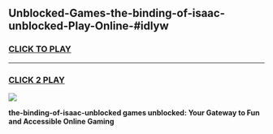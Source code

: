 
## Unblocked-Games-the-binding-of-isaac-unblocked-Play-Online-#idlyw
<h3>
<a href="https://premium.freeplayer.one?title=the-binding-of-isaac-unblocked&ref=24F">CLICK TO PLAY</a></h3>
<hr>

<h3>
<a href="https://premium.freeplayer.one?title=the-binding-of-isaac-unblocked&ref=24F">CLICK 2 PLAY</a>
  
</h3>

<a href="https://premium.freeplayer.one?title=the-binding-of-isaac-unblocked&ref=24F/"><img src="https://clearcache.store/games.png"></a>


**the-binding-of-isaac-unblocked games unblocked: Your Gateway to Fun and Accessible Online Gaming**
